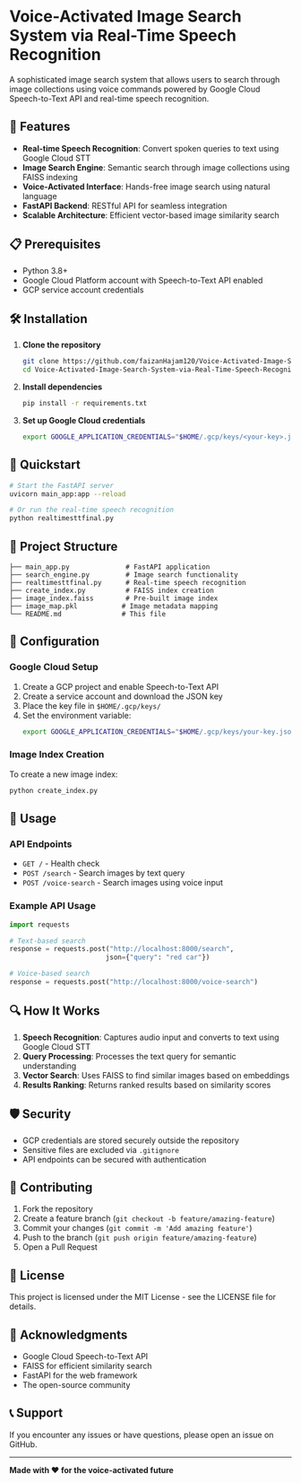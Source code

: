 # Voice-Activated Image Search System via Real-Time Speech Recognition

A sophisticated image search system that allows users to search through image collections using voice commands powered by Google Cloud Speech-to-Text API and real-time speech recognition.

## 🚀 Features

- **Real-time Speech Recognition**: Convert spoken queries to text using Google Cloud STT
- **Image Search Engine**: Semantic search through image collections using FAISS indexing
- **Voice-Activated Interface**: Hands-free image search using natural language
- **FastAPI Backend**: RESTful API for seamless integration
- **Scalable Architecture**: Efficient vector-based image similarity search

## 📋 Prerequisites

- Python 3.8+
- Google Cloud Platform account with Speech-to-Text API enabled
- GCP service account credentials

## 🛠️ Installation

1. **Clone the repository**
   ```bash
   git clone https://github.com/faizanHajam120/Voice-Activated-Image-Search-System-via-Real-Time-Speech-Recognitio.git
   cd Voice-Activated-Image-Search-System-via-Real-Time-Speech-Recognitio
   ```

2. **Install dependencies**
   ```bash
   pip install -r requirements.txt
   ```

3. **Set up Google Cloud credentials**
   ```bash
   export GOOGLE_APPLICATION_CREDENTIALS="$HOME/.gcp/keys/<your-key>.json"
   ```

## 🚀 Quickstart

```bash
# Start the FastAPI server
uvicorn main_app:app --reload

# Or run the real-time speech recognition
python realtimesttfinal.py
```

## 📁 Project Structure

```
├── main_app.py              # FastAPI application
├── search_engine.py         # Image search functionality
├── realtimesttfinal.py      # Real-time speech recognition
├── create_index.py          # FAISS index creation
├── image_index.faiss        # Pre-built image index
├── image_map.pkl           # Image metadata mapping
└── README.md               # This file
```

## 🔧 Configuration

### Google Cloud Setup
1. Create a GCP project and enable Speech-to-Text API
2. Create a service account and download the JSON key
3. Place the key file in `$HOME/.gcp/keys/`
4. Set the environment variable:
   ```bash
   export GOOGLE_APPLICATION_CREDENTIALS="$HOME/.gcp/keys/your-key.json"
   ```

### Image Index Creation
To create a new image index:
```bash
python create_index.py
```

## 🎯 Usage

### API Endpoints
- `GET /` - Health check
- `POST /search` - Search images by text query
- `POST /voice-search` - Search images using voice input

### Example API Usage
```python
import requests

# Text-based search
response = requests.post("http://localhost:8000/search", 
                        json={"query": "red car"})

# Voice-based search
response = requests.post("http://localhost:8000/voice-search")
```

## 🔍 How It Works

1. **Speech Recognition**: Captures audio input and converts to text using Google Cloud STT
2. **Query Processing**: Processes the text query for semantic understanding
3. **Vector Search**: Uses FAISS to find similar images based on embeddings
4. **Results Ranking**: Returns ranked results based on similarity scores

## 🛡️ Security

- GCP credentials are stored securely outside the repository
- Sensitive files are excluded via `.gitignore`
- API endpoints can be secured with authentication

## 🤝 Contributing

1. Fork the repository
2. Create a feature branch (`git checkout -b feature/amazing-feature`)
3. Commit your changes (`git commit -m 'Add amazing feature'`)
4. Push to the branch (`git push origin feature/amazing-feature`)
5. Open a Pull Request

## 📄 License

This project is licensed under the MIT License - see the LICENSE file for details.

## 🙏 Acknowledgments

- Google Cloud Speech-to-Text API
- FAISS for efficient similarity search
- FastAPI for the web framework
- The open-source community

## 📞 Support

If you encounter any issues or have questions, please open an issue on GitHub.

---

**Made with ❤️ for the voice-activated future**
